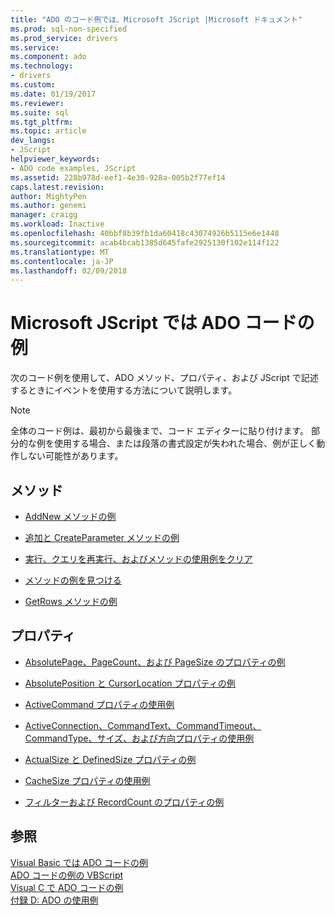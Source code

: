 ```yaml
---
title: "ADO のコード例では、Microsoft JScript |Microsoft ドキュメント"
ms.prod: sql-non-specified
ms.prod_service: drivers
ms.service: 
ms.component: ado
ms.technology:
- drivers
ms.custom: 
ms.date: 01/19/2017
ms.reviewer: 
ms.suite: sql
ms.tgt_pltfrm: 
ms.topic: article
dev_langs:
- JScript
helpviewer_keywords:
- ADO code examples, JScript
ms.assetid: 228b978d-eef1-4e30-928a-005b2f77ef14
caps.latest.revision: 
author: MightyPen
ms.author: genemi
manager: craigg
ms.workload: Inactive
ms.openlocfilehash: 40bbf8b39fb1da60418c43074926b5115e6e1448
ms.sourcegitcommit: acab4bcab1385d645fafe2925130f102e114f122
ms.translationtype: MT
ms.contentlocale: ja-JP
ms.lasthandoff: 02/09/2018
---
```

# <a name="ado-code-examples-in-microsoft-jscript"></a>Microsoft JScript では ADO コードの例
次のコード例を使用して、ADO メソッド、プロパティ、および JScript で記述するときにイベントを使用する方法について説明します。  
  
> [!NOTE]
>  全体のコード例は、最初から最後まで、コード エディターに貼り付けます。 部分的な例を使用する場合、または段落の書式設定が失われた場合、例が正しく動作しない可能性があります。  
  
## <a name="methods"></a>メソッド  
  
-   [AddNew メソッドの例](../../../ado/reference/ado-api/addnew-method-example-jscript.md)  
  
-   [追加と CreateParameter メソッドの例](../../../ado/reference/ado-api/append-and-createparameter-methods-example-jscript.md)  
  
-   [実行、クエリを再実行、およびメソッドの使用例をクリア](../../../ado/reference/ado-api/execute-requery-and-clear-methods-example-jscript.md)  
  
-   [メソッドの例を見つける](../../../ado/reference/ado-api/find-method-example-jscript.md)  
  
-   [GetRows メソッドの例](../../../ado/reference/ado-api/getrows-method-example-vb.md)  
  
## <a name="properties"></a>プロパティ  
  
-   [AbsolutePage、PageCount、および PageSize のプロパティの例](../../../ado/reference/ado-api/absolutepage-pagecount-and-pagesize-properties-example-jscript.md)  
  
-   [AbsolutePosition と CursorLocation プロパティの例](../../../ado/reference/ado-api/absoluteposition-and-cursorlocation-properties-example-jscript.md)  
  
-   [ActiveCommand プロパティの使用例](../../../ado/reference/ado-api/activecommand-property-example-jscript.md)  
  
-   [ActiveConnection、CommandText、CommandTimeout、CommandType、サイズ、および方向プロパティの使用例](../../../ado/reference/ado-api/activeconnection-commandtext-timeout-type-size-example-jscript.md)  
  
-   [ActualSize と DefinedSize プロパティの例](../../../ado/reference/ado-api/actualsize-and-definedsize-properties-example-jscript.md)  
  
-   [CacheSize プロパティの使用例](../../../ado/reference/ado-api/cachesize-property-example-jscript.md)  
  
-   [フィルターおよび RecordCount のプロパティの例](../../../ado/reference/ado-api/filter-and-recordcount-properties-example-jscript.md)  
  
## <a name="see-also"></a>参照  
 [Visual Basic では ADO コードの例](../../../ado/reference/ado-api/ado-code-examples-in-visual-basic.md)   
 [ADO コードの例の VBScript](../../../ado/reference/ado-api/ado-code-examples-vbscript.md)   
 [Visual C で ADO コードの例](../../../ado/reference/ado-api/ado-code-examples-in-visual-c.md)   
 [付録 D: ADO の使用例](../../../ado/guide/appendixes/appendix-d-ado-samples.md)

